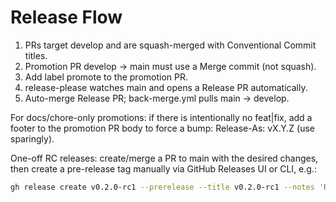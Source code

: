 # Release Flow

1. PRs target develop and are squash-merged with Conventional Commit titles.
2. Promotion PR develop -> main must use a Merge commit (not squash).
3. Add label promote to the promotion PR.
4. release-please watches main and opens a Release PR automatically.
5. Auto-merge Release PR; back-merge.yml pulls main -> develop.

For docs/chore-only promotions: if there is intentionally no feat|fix, add a footer to the promotion PR body to force a bump: Release-As: vX.Y.Z (use sparingly).

One-off RC releases: create/merge a PR to main with the desired changes, then create a pre-release tag manually via GitHub Releases UI or CLI, e.g.:

```bash
gh release create v0.2.0-rc1 --prerelease --title v0.2.0-rc1 --notes 'Release candidate for 0.2.0'
```
